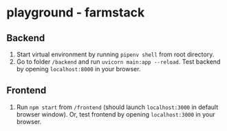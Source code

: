# playground - farmstack

## Backend
1. Start virtual environment by running `pipenv shell` from root directory.
2. Go to folder `/backend` and run `uvicorn main:app --reload`. Test backend by opening `localhost:8000` in your browser.

## Frontend
1. Run `npm start` from `/frontend` (should launch `localhost:3000` in default browser window). Or, test frontend by opening `localhost:3000` in your browser.
